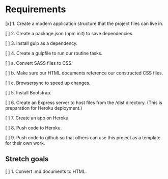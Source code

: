 # Requirements 

[x] 1. Create a modern application structure that the project files can live in.

[ ] 2. Create a package.json (npm init) to save dependencies.

[ ] 3. Install gulp as a dependency.

[ ] 4. Create a gulpfile to run our routine tasks.

[ ]   a. Convert SASS files to CSS.

[ ]   b. Make sure our HTML documents reference our constructed CSS files.

[ ]   c. Browsersync to speed up changes.

[ ] 5. Install Bootstrap.

[ ] 6. Create an Express server to host files from the /dist directory. (This is preparation for Heroku deployment.)

[ ] 7. Create an app on Heroku.

[ ] 8. Push code to Heroku.

[ ] 9. Push code to github so that others can use this project as a template for their own work.


## Stretch goals

[ ] 1. Convert .md documents to HTML.


